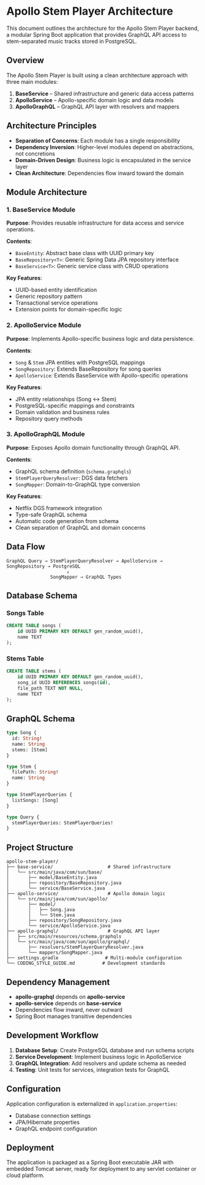 # Apollo Stem Player Architecture

This document outlines the architecture for the Apollo Stem Player backend, a modular Spring Boot application that provides GraphQL API access to stem-separated music tracks stored in PostgreSQL.

## Overview

The Apollo Stem Player is built using a clean architecture approach with three main modules:

1. **BaseService** – Shared infrastructure and generic data access patterns
2. **ApolloService** – Apollo-specific domain logic and data models
3. **ApolloGraphQL** – GraphQL API layer with resolvers and mappers

## Architecture Principles

- **Separation of Concerns**: Each module has a single responsibility
- **Dependency Inversion**: Higher-level modules depend on abstractions, not concretions
- **Domain-Driven Design**: Business logic is encapsulated in the service layer
- **Clean Architecture**: Dependencies flow inward toward the domain

## Module Architecture

### 1. BaseService Module

**Purpose**: Provides reusable infrastructure for data access and service operations.

**Contents**:

- `BaseEntity`: Abstract base class with UUID primary key
- `BaseRepository<T>`: Generic Spring Data JPA repository interface
- `BaseService<T>`: Generic service class with CRUD operations

**Key Features**:

- UUID-based entity identification
- Generic repository pattern
- Transactional service operations
- Extension points for domain-specific logic

### 2. ApolloService Module

**Purpose**: Implements Apollo-specific business logic and data persistence.

**Contents**:

- `Song` & `Stem` JPA entities with PostgreSQL mappings
- `SongRepository`: Extends BaseRepository for song queries
- `ApolloService`: Extends BaseService with Apollo-specific operations

**Key Features**:

- JPA entity relationships (Song ↔ Stem)
- PostgreSQL-specific mappings and constraints
- Domain validation and business rules
- Repository query methods

### 3. ApolloGraphQL Module

**Purpose**: Exposes Apollo domain functionality through GraphQL API.

**Contents**:

- GraphQL schema definition (`schema.graphqls`)
- `StemPlayerQueryResolver`: DGS data fetchers
- `SongMapper`: Domain-to-GraphQL type conversion

**Key Features**:

- Netflix DGS framework integration
- Type-safe GraphQL schema
- Automatic code generation from schema
- Clean separation of GraphQL and domain concerns

## Data Flow

```
GraphQL Query → StemPlayerQueryResolver → ApolloService → SongRepository → PostgreSQL
                      ↓
                SongMapper → GraphQL Types
```

## Database Schema

### Songs Table

```sql
CREATE TABLE songs (
    id UUID PRIMARY KEY DEFAULT gen_random_uuid(),
    name TEXT
);
```

### Stems Table

```sql
CREATE TABLE stems (
    id UUID PRIMARY KEY DEFAULT gen_random_uuid(),
    song_id UUID REFERENCES songs(id),
    file_path TEXT NOT NULL,
    name TEXT
);
```

## GraphQL Schema

```graphql
type Song {
  id: String!
  name: String
  stems: [Stem]
}

type Stem {
  filePath: String!
  name: String
}

type StemPlayerQueries {
  listSongs: [Song]
}

type Query {
  stemPlayerQueries: StemPlayerQueries!
}
```

## Project Structure

```
apollo-stem-player/
├── base-service/                    # Shared infrastructure
│   └── src/main/java/com/sun/base/
│       ├── model/BaseEntity.java
│       ├── repository/BaseRepository.java
│       └── service/BaseService.java
├── apollo-service/                  # Apollo domain logic
│   └── src/main/java/com/sun/apollo/
│       ├── model/
│       │   ├── Song.java
│       │   └── Stem.java
│       ├── repository/SongRepository.java
│       └── service/ApolloService.java
├── apollo-graphql/                  # GraphQL API layer
│   ├── src/main/resources/schema.graphqls
│   └── src/main/java/com/sun/apollo/graphql/
│       ├── resolvers/StemPlayerQueryResolver.java
│       └── mappers/SongMapper.java
├── settings.gradle                 # Multi-module configuration
└── CODING_STYLE_GUIDE.md          # Development standards
```

## Dependency Management

- **apollo-graphql** depends on **apollo-service**
- **apollo-service** depends on **base-service**
- Dependencies flow inward, never outward
- Spring Boot manages transitive dependencies

## Development Workflow

1. **Database Setup**: Create PostgreSQL database and run schema scripts
2. **Service Development**: Implement business logic in ApolloService
3. **GraphQL Integration**: Add resolvers and update schema as needed
4. **Testing**: Unit tests for services, integration tests for GraphQL

## Configuration

Application configuration is externalized in `application.properties`:

- Database connection settings
- JPA/Hibernate properties
- GraphQL endpoint configuration

## Deployment

The application is packaged as a Spring Boot executable JAR with embedded Tomcat server, ready for deployment to any servlet container or cloud platform.
